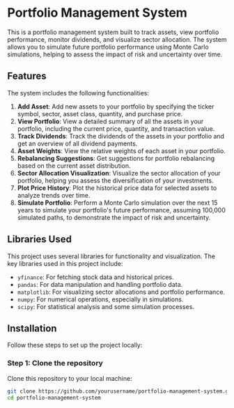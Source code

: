 # Portfolio Management System

This is a portfolio management system built to track assets, view portfolio performance, monitor dividends, and visualize sector allocation. The system allows you to simulate future portfolio performance using Monte Carlo simulations, helping to assess the impact of risk and uncertainty over time.

## Features

The system includes the following functionalities:

1. **Add Asset**: Add new assets to your portfolio by specifying the ticker symbol, sector, asset class, quantity, and purchase price.
2. **View Portfolio**: View a detailed summary of all the assets in your portfolio, including the current price, quantity, and transaction value.
3. **Track Dividends**: Track the dividends of the assets in your portfolio and get an overview of all dividend payments.
4. **Asset Weights**: View the relative weights of each asset in your portfolio.
5. **Rebalancing Suggestions**: Get suggestions for portfolio rebalancing based on the current asset distribution.
6. **Sector Allocation Visualization**: Visualize the sector allocation of your portfolio, helping you assess the diversification of your investments.
7. **Plot Price History**: Plot the historical price data for selected assets to analyze trends over time.
8. **Simulate Portfolio**: Perform a Monte Carlo simulation over the next 15 years to simulate your portfolio's future performance, assuming 100,000 simulated paths, to demonstrate the impact of risk and uncertainty.

## Libraries Used

This project uses several libraries for functionality and visualization. The key libraries used in this project include:

- `yfinance`: For fetching stock data and historical prices.
- `pandas`: For data manipulation and handling portfolio data.
- `matplotlib`: For visualizing sector allocations and portfolio performance.
- `numpy`: For numerical operations, especially in simulations.
- `scipy`: For statistical analysis and some simulation processes.

## Installation

Follow these steps to set up the project locally:

### Step 1: Clone the repository

Clone this repository to your local machine:

```bash
git clone https://github.com/yourusername/portfolio-management-system.git
cd portfolio-management-system

